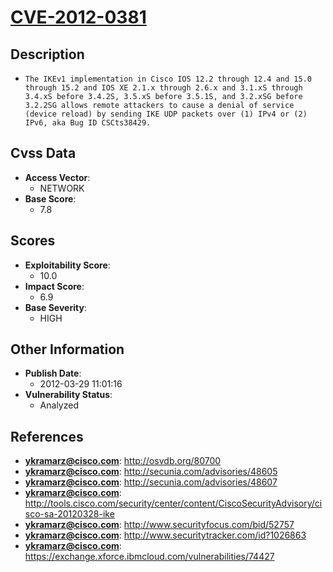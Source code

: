 
# [CVE-2012-0381](https://cve.mitre.org/cgi-bin/cvename.cgi?name=CVE-2012-0381)

## Description

- `The IKEv1 implementation in Cisco IOS 12.2 through 12.4 and 15.0 through 15.2 and IOS XE 2.1.x through 2.6.x and 3.1.xS through 3.4.xS before 3.4.2S, 3.5.xS before 3.5.1S, and 3.2.xSG before 3.2.2SG allows remote attackers to cause a denial of service (device reload) by sending IKE UDP packets over (1) IPv4 or (2) IPv6, aka Bug ID CSCts38429.`

## Cvss Data

- **Access Vector**:
  - NETWORK
- **Base Score**:
  - 7.8

## Scores

- **Exploitability Score**:
  - 10.0
- **Impact Score**:
  - 6.9
- **Base Severity**:
  - HIGH

## Other Information

- **Publish Date**:
  - 2012-03-29 11:01:16
- **Vulnerability Status**:
  - Analyzed

## References

- **ykramarz@cisco.com**: http://osvdb.org/80700
- **ykramarz@cisco.com**: http://secunia.com/advisories/48605
- **ykramarz@cisco.com**: http://secunia.com/advisories/48607
- **ykramarz@cisco.com**: http://tools.cisco.com/security/center/content/CiscoSecurityAdvisory/cisco-sa-20120328-ike
- **ykramarz@cisco.com**: http://www.securityfocus.com/bid/52757
- **ykramarz@cisco.com**: http://www.securitytracker.com/id?1026863
- **ykramarz@cisco.com**: https://exchange.xforce.ibmcloud.com/vulnerabilities/74427

